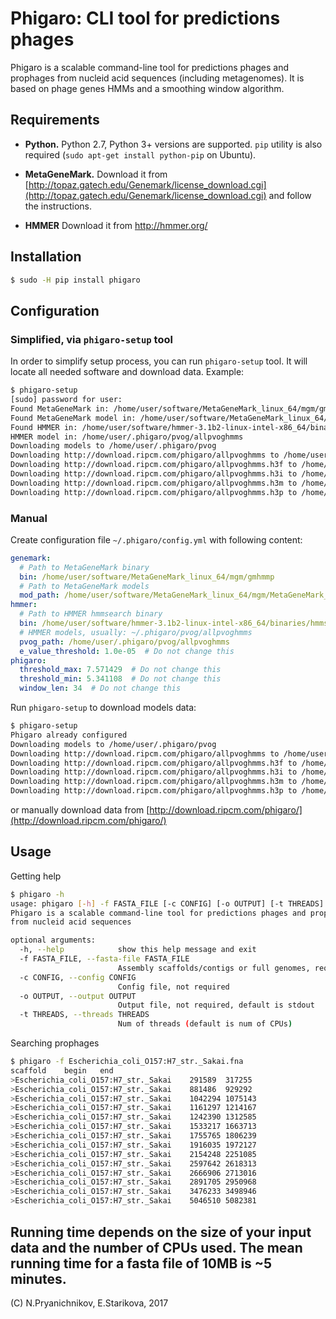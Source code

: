 # Phigaro: CLI tool for predictions phages
Phigaro is a scalable command-line tool for predictions phages and
prophages from nucleid acid sequences (including metagenomes).
It is based on phage genes HMMs and a smoothing window algorithm.

## Requirements
* **Python.** Python 2.7, Python 3+ versions are supported. 
`pip` utility is also required (`sudo apt-get install python-pip` on Ubuntu).


* **MetaGeneMark.** Download it from 
[http://topaz.gatech.edu/Genemark/license_download.cgi](http://topaz.gatech.edu/Genemark/license_download.cgi) 
and follow the instructions.

* **HMMER** Download it from http://hmmer.org/

## Installation

```bash
$ sudo -H pip install phigaro
```

## Configuration

### Simplified, via `phigaro-setup` tool
In order to simplify setup process, you can run `phigaro-setup` tool.
It will locate all needed software and download data.
Example:
```bash
$ phigaro-setup
[sudo] password for user:
Found MetaGeneMark in: /home/user/software/MetaGeneMark_linux_64/mgm/gmhmmp
Found MetaGeneMark model in: /home/user/software/MetaGeneMark_linux_64/mgm/MetaGeneMark_v1.mod
Found HMMER in: /home/user/software/hmmer-3.1b2-linux-intel-x86_64/binaries/hmmsearch
HMMER model in: /home/user/.phigaro/pvog/allpvoghmms
Downloading models to /home/user/.phigaro/pvog
Downloading http://download.ripcm.com/phigaro/allpvoghmms to /home/user/.phigaro/pvog/allpvoghmms
Downloading http://download.ripcm.com/phigaro/allpvoghmms.h3f to /home/user/.phigaro/pvog/allpvoghmms.h3f
Downloading http://download.ripcm.com/phigaro/allpvoghmms.h3i to /home/user/.phigaro/pvog/allpvoghmms.h3i
Downloading http://download.ripcm.com/phigaro/allpvoghmms.h3m to /home/user/.phigaro/pvog/allpvoghmms.h3m
Downloading http://download.ripcm.com/phigaro/allpvoghmms.h3p to /home/user/.phigaro/pvog/allpvoghmms.h3p
```

### Manual
Create configuration file `~/.phigaro/config.yml` with following content:
```yaml
genemark:
  # Path to MetaGeneMark binary
  bin: /home/user/software/MetaGeneMark_linux_64/mgm/gmhmmp
  # Path to MetaGeneMark models
  mod_path: /home/user/software/MetaGeneMark_linux_64/mgm/MetaGeneMark_v1.mod
hmmer:
  # Path to HMMER hmmsearch binary
  bin: /home/user/software/hmmer-3.1b2-linux-intel-x86_64/binaries/hmmsearch
  # HMMER models, usually: ~/.phigaro/pvog/allpvoghmms
  pvog_path: /home/user/.phigaro/pvog/allpvoghmms
  e_value_threshold: 1.0e-05  # Do not change this
phigaro:
  threshold_max: 7.571429  # Do not change this
  threshold_min: 5.341108  # Do not change this
  window_len: 34  # Do not change this
```

Run `phigaro-setup` to download models data: 
```bash
$ phigaro-setup
Phigaro already configured
Downloading models to /home/user/.phigaro/pvog
Downloading http://download.ripcm.com/phigaro/allpvoghmms to /home/user/.phigaro/pvog/allpvoghmms
Downloading http://download.ripcm.com/phigaro/allpvoghmms.h3f to /home/user/.phigaro/pvog/allpvoghmms.h3f
Downloading http://download.ripcm.com/phigaro/allpvoghmms.h3i to /home/user/.phigaro/pvog/allpvoghmms.h3i
Downloading http://download.ripcm.com/phigaro/allpvoghmms.h3m to /home/user/.phigaro/pvog/allpvoghmms.h3m
Downloading http://download.ripcm.com/phigaro/allpvoghmms.h3p to /home/user/.phigaro/pvog/allpvoghmms.h3p
```
or manually download data from [http://download.ripcm.com/phigaro/](http://download.ripcm.com/phigaro/)
## Usage
Getting help
```bash
$ phigaro -h  
usage: phigaro [-h] -f FASTA_FILE [-c CONFIG] [-o OUTPUT] [-t THREADS]
Phigaro is a scalable command-line tool for predictions phages and prophages                                                                                                                                                                        
from nucleid acid sequences

optional arguments:
  -h, --help            show this help message and exit
  -f FASTA_FILE, --fasta-file FASTA_FILE
                        Assembly scaffolds/contigs or full genomes, required
  -c CONFIG, --config CONFIG
                        Config file, not required
  -o OUTPUT, --output OUTPUT
                        Output file, not required, default is stdout
  -t THREADS, --threads THREADS
                        Num of threads (default is num of CPUs)
```
Searching prophages
```bash
$ phigaro -f Escherichia_coli_O157:H7_str._Sakai.fna
scaffold	begin	end 
>Escherichia_coli_O157:H7_str._Sakai	291589	317255
>Escherichia_coli_O157:H7_str._Sakai	881486	929292
>Escherichia_coli_O157:H7_str._Sakai	1042294	1075143
>Escherichia_coli_O157:H7_str._Sakai	1161297	1214167
>Escherichia_coli_O157:H7_str._Sakai	1242390	1312585
>Escherichia_coli_O157:H7_str._Sakai	1533217	1663713
>Escherichia_coli_O157:H7_str._Sakai	1755765	1806239
>Escherichia_coli_O157:H7_str._Sakai	1916035	1972127
>Escherichia_coli_O157:H7_str._Sakai	2154248	2251085
>Escherichia_coli_O157:H7_str._Sakai	2597642	2618313
>Escherichia_coli_O157:H7_str._Sakai	2666906	2713016
>Escherichia_coli_O157:H7_str._Sakai	2891705	2950968
>Escherichia_coli_O157:H7_str._Sakai	3476233	3498946
>Escherichia_coli_O157:H7_str._Sakai	5046510	5082381
```
Running time depends on the size of your input data and the number of CPUs used.
The mean running time for a fasta file of 10MB is ~5 minutes.
----
(C) N.Pryanichnikov, E.Starikova, 2017